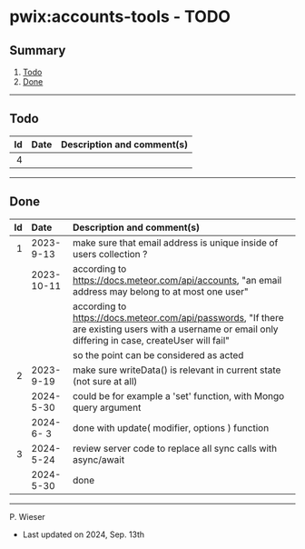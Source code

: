 # pwix:accounts-tools - TODO

## Summary

1. [Todo](#todo)
2. [Done](#done)

---
## Todo

|   Id | Date       | Description and comment(s) |
| ---: | :---       | :---                       |
|    4 |  |  |

---
## Done

|   Id | Date       | Description and comment(s) |
| ---: | :---       | :---                       |
|    1 | 2023- 9-13 | make sure that email address is unique inside of users collection ? |
|      | 2023-10-11 | according to https://docs.meteor.com/api/accounts, "an email address may belong to at most one user" |
|      |            | according to https://docs.meteor.com/api/passwords, "If there are existing users with a username or email only differing in case, createUser will fail" |
|      |            | so the point can be considered as acted |
|    2 | 2023- 9-19 | make sure writeData() is relevant in current state (not sure at all) |
|      | 2024- 5-30 | could be for example a 'set' function, with Mongo query argument |
|      | 2024- 6- 3 | done with update( modifier, options ) function |
|    3 | 2024- 5-24 | review server code to replace all sync calls with async/await |
|      | 2024- 5-30 | done |

---
P. Wieser
- Last updated on 2024, Sep. 13th
